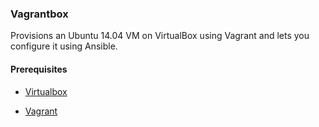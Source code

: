 ### Vagrantbox

Provisions an Ubuntu 14.04 VM on VirtualBox using Vagrant
and lets you configure it using Ansible.

#### Prerequisites

- [Virtualbox](http://virtualbox.org/wiki/Downloads)

- [Vagrant](http://docs.vagrantup.com/v2/installation/)

